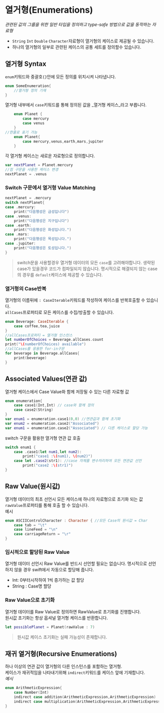 열거형(Enumerations)
===
_관련된 값의 그룹을 위한 일반 타입을 정의하고 type-safe 방법으로 값을 동작하는 자료형_
- `String` `Int` `Double` `Character`자료형이 열거형의 케이스로 제공될 수 있습니다.
- 하나의 열거형의 일부로 관련된 케이스의 공통 세트를 정의할수 있습니다.
## 열거형 Syntax
`enum`키워드와 중괄호`{}`안에 모든 정의를 위치시켜 나타냅니다.
```swift
enum SomeEnumeration{
    //열거형 정의 기재
}
```
열거형 내부에서 `case`키워드를 통해 정의된 값을 _열거형 케이스_라고 부릅니다. 
```swift
    enum Planet {
        case mercury
        case venus
    }
//한줄로 표기 가능
    enum Planet{
        case mercury,venus,earth,mars,jupiter
    }
```
각 열거형 케이스는 새로운 자료형으로 정의합니다.
```swift
var nextPlanet = Planet.mercury
//점 구문을 사용한 케이스 변경
nextPlanet = .venus
```
### Switch 구문에서 열거형 Value Matching
```swift
nextPlanet = .mercury
switch nextPlanet{
case .mercury:
    print("다음행성은 금성입니다")
case .venus:
    print("다음행성은 지구입니다")
case .earth:
    print("다음행성은 화성입니다.")
case .mars:
    print("다음행성은 목성입니다.")
case .jupiter:
    print("다음행성은 토성입니다.")
}
```
>switch문을 사용할경우 열거형 데이터의 모든 `case`를 고려해야합니다.
>생략된 case가 있을경우 코드가 컴파일되지 않습니다.
> 명시적으로 해결되지 않는 case의 경우를 `default`케이스에 제공할 수 있습니다.

### 열거형의 Case반복
열거형의 이름뒤에 `: CaseIterable`키워드를 작성하여 케이스를 반복호출할 수 있습니다.  
`allCases`프로퍼티로 모든 케이스를 수집/방출할 수 있습니다.
```swift
enum Beverage: CaseIterable {
    case coffee,tea,juice
}
//allCases프로퍼티 = 열거형 인스턴스
let numberOfChoices = Beverage.allCases.count
print("\(numberOfChoices) available")
//allCases를 응용한 for-in구문
for beverage in Beverage.allCases{
    print(beverage)
}
```
## Associated Values(연관 값)
열거형 케이스에서 Case Value화 함께 저장될 수 있는 다른 자료형 값
```swift
enum enumeration{
    case case1(Int,Int) // case와 함께 정의
    case case2(String)
}
var enum1 = enumeration.case1(0,0) //연관값과 함께 초기화
var enum2 = enumeration.case2("Associated")
var enum1 = enumeration.case2("Associated") // 다른 케이스로 할당 가능
```
switch 구문을 활용한 열거형 연관 값 호출
```swift
switch enum1 {
    case .case1(let num1,let num2):
        print("case1 :\(num1), \(num2)")
    case let .case2(str1): //case 자체를 변수처리하여 모든 연관값 선언
        print("case2 :\(str1)")
}
```
## Raw Value(원시값)
열거형 데이터의 최초 선언시 모든 케이스에 하나의 자료형으로 초기화 되는 값  
`rawValue`프로퍼티를 통해 호출 할 수 있습니다.  
예시
```swift
enum ASCIIControlCharacter : Character { //모든 Case의 원시값 = Char
    case tab = "\t"
    case lineFeed = "\n"
    case carriageReturn = "\r"
}
```
### 임시적으로 할당된 Raw Value
열거형 데이터 선언시 Raw Value를 반드시 선언할 필요는 없습니다. 명시적으로 선언하지 않을 경우 swift에서 자동으로 할당해 줍니다.  
+ Int: 0부터시작하여 1씩 증가하는 값 할당
+ String : Case명 할당
### Raw Value으로 초기화
열거형 데이터를 Raw Value로 정의하면 RawValue로 초기화를 진행합니다.  
원시값 초기화는 항상 옵셔널 열거형 케이스를 반환합니다.
```swift
let possiblePlanet = Planet(rawValue : 7)
```
> 원시값 케이스 초기화는 실패 가능성이 존재합니다.
## 재귀 열거형(Recursive Enumerations)
하나 이상의 연관 값이 열거형의 다른 인스턴스를 포함하는 열거형.  
케이스가 재귀적임을 나타내기위해 `indirect`키워드를 케이스 앞에 기재합니다.  
_예시_
```swift
enum ArithmeticExpression{
    case Number(Int)
    indirect case addition(ArithmeticExpression,ArithmeticExpression)
    indirect case multiplication(ArithmeticExpression,ArithmeticExpression)
}
```